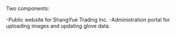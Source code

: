 Two components:

-Public website for ShangYue Trading Inc.
-Administration portal for uploading images and updating glove data.